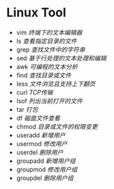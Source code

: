 # Linux Tool

- vim *终端下的文本编辑器*
- ls *查看指定目录的文件*
- grep *查找文件中的字符串*
- sed *基于行处理的文本处理和编辑*
- awk *可编程的文本分析*
- find *查找目录或文件*
- less *文件浏览且支持上下翻页*
- curl *TCP传输*
- lsof *列出当前打开的文件*
- tar *打包*
- df *磁盘文件查看*
- chmod *目录或文件的权限变更*
- useradd *新增用户*
- usermod *修改用户*
- userdel *删除用户*
- groupadd *新增用户组*
- groupmod *修改用户组*
- groupdel *删除用户组*